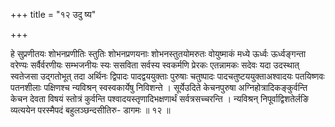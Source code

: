 +++
title = "१२ उदु ष्य"

+++

हे सुप्रणीतयः शोभनप्रणीतिः स्तुतिः शोभनप्रणयनाः शोभनस्तुतयोमरुतः वोयुष्माकं मध्ये ऊर्ध्वः ऊर्ध्वङ्गन्ता वरेण्यः सर्वैर्वरणीयः सम्भजनीयः स्यः ससविता सर्वस्य स्वकर्मणि प्रेरकः एतन्नामकः सदेवः यदा उदस्थात् स्वतेजसा उद्गतोभूत् तदा अर्थिनः द्विपादः पादद्वययुक्ताः पुरुषाः चतुष्पादः पादचतुष्टययुक्ताअश्वादयः पतयिष्णवः पतनशीलाः पक्षिणश्च न्यविश्रन् स्वस्वकार्येषु निविशन्ते । सूर्येउदिते केचनपुरुषा अग्निहोत्रादिकङ्कुर्वन्ति केचन देवता विषयं स्तोत्रं कुर्वन्ति पश्वादयस्तृणादिभक्षणार्थं सर्वत्रसच्चरन्ति । न्यविश्रन् निपूर्वाद्विशतेर्लङि व्यत्ययेन परस्मैपदं बहुलञ्छन्दसीतिरु- डागमः ॥ १२ ॥